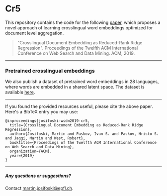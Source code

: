 # Cr5

This repository contains the code for the following [paper](https://dl.acm.org/authorize?N676969), which proposes a novel approach of learning crosslingual word embeddings optimized for document level aggregation.

> "Crosslingual Document Embedding as Reduced-Rank Ridge Regression". Proceedings of the Twelfth ACM International Conference on Web Search and Data Mining. ACM, 2019.

___
### Pretrained crosslingual embeddings

We also publish a dataset of pretrained word embeddings in 28 languages, where words are embedded in a shared latent space. The dataset is available [here](https://zenodo.org/record/2595016).

___

If you found the provided resources useful, please cite the above paper. Here's a BibTeX entry you may use:

```
@inproceedings{josifoski-wsdm2019-cr5,
  title={Crosslingual Document Embedding as Reduced-Rank Ridge Regression},
  author={Josifoski, Martin and Paskov, Ivan S. and Paskov, Hristo S. and Jaggi, Martin and West, Robert},
  booktitle={Proceedings of the Twelfth ACM International Conference on Web Search and Data Mining},
  organization={ACM},
  year={2019}
}
```
___
##### Any questions or suggestions?
Contact martin.josifoski@epfl.ch. 